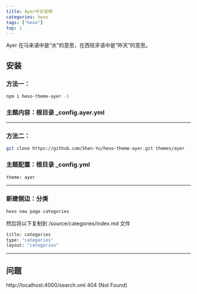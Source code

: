 ```yaml
---
title: Ayer中文说明
categories: hexo
tags: ["hexo"]
top: 1
---
```


Ayer 在马来语中是“水”的意思，在西班牙语中是“昨天”的意思。

<!--more-->

## 安装

### 方法一：

``` bash
npm i hexo-theme-ayer -S
```

### 主题内容：根目录 _config.ayer.yml


-----


### 方法二：

``` bash
git clone https://github.com/Shen-Yu/hexo-theme-ayer.git themes/ayer
```


### 主题配置：根目录 _config.yml

``` bash
theme: ayer
```

----

### 新建侧边：分类

``` bash
hexo new page categories
```
然后将以下复制到 /source/categories/index.md 文件

``` bash
title: categories
type: "categories"
layout: "categories"
```

----
## 问题
http://localhost:4000/search.xml 404 (Not Found)
